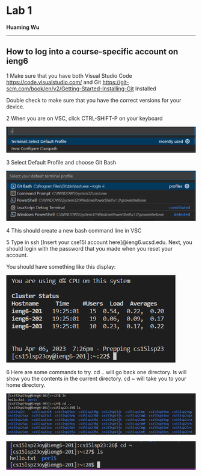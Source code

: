 # Lab 1

**Huaming Wu**

---

## How to log into a course-specific account on **ieng6**

1 Make sure that you have both Visual Studio Code https://code.visualstudio.com/ and Git https://git-scm.com/book/en/v2/Getting-Started-Installing-Git Installed

Double check to make sure that you have the correct versions for your device. 

2 When you are on VSC, click CTRL-SHIFT-P on your keyboard

![Image](md1.png)

3 Select Default Profile and choose Git Bash

![Image](md2.png)

4 This should create a new bash command line in VSC

5 Type in ssh [Insert your cse15l account here]@ieng6.ucsd.edu. Next, you should login with the password that you made when you reset your account.

You should have something like this display:

![Image](md3.png)

6 Here are some commands to try. cd .. will go back one directory. ls will show you the contents in the current directory. cd ~ will take you to your home directory.

![Image](md4.png)

![Image](md5.png)

